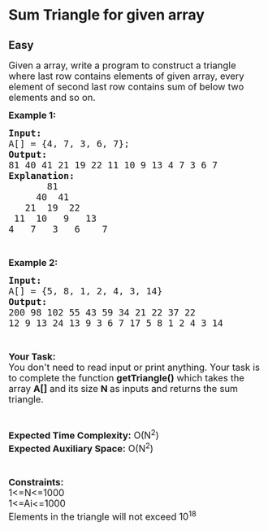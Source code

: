 # Sum Triangle for given array
## Easy
<div class="problems_problem_content__Xm_eO"><p><span style="font-size:18px">Given a array, write a program to construct a triangle where last row contains elements of given array, every element of second last row contains sum of below two elements and so on.</span></p>

<p><span style="font-size:18px"><strong>Example 1:</strong></span></p>

<pre><span style="font-size:18px"><strong>Input:</strong>
A[] = {4, 7, 3, 6, 7};
<strong>Output:</strong>
81 40 41 21 19 22 11 10 9 13 4 7 3 6 7
<strong>Explanation:</strong>
       81
     40  41
   21  19  22
 11  10   9   13
4   7   3   6    7 </span></pre>

<p>&nbsp;</p>

<p><span style="font-size:18px"><strong>Example 2:</strong></span></p>

<pre><span style="font-size:18px"><strong>Input:</strong>
A[] = {5, 8, 1, 2, 4, 3, 14}
<strong>Output:</strong>
200 98 102 55 43 59 34 21 22 37 22
12 9 13 24 13 9 3 6 7 17 5 8 1 2 4 3 14 </span></pre>

<p>&nbsp;</p>

<p><span style="font-size:18px"><strong>Your Task:&nbsp;&nbsp;</strong><br>
You don't need to read input or print anything. Your task is to complete the function&nbsp;<strong>getTriangle()</strong>&nbsp;which takes the array <strong>A[]</strong> and its size <strong>N</strong><strong> </strong>as inputs and returns the sum triangle.</span></p>

<p>&nbsp;</p>

<p><span style="font-size:18px"><strong>Expected Time Complexity:</strong> O(N<sup>2</sup>)<br>
<strong>Expected Auxiliary Space:</strong> O(N<sup>2</sup>)</span></p>

<p>&nbsp;</p>

<p><span style="font-size:18px"><strong>Constraints:</strong><br>
1&lt;=N&lt;=1000<br>
1&lt;=Ai&lt;=1000<br>
Elements in the triangle will not exceed 10<sup>18</sup></span></p>
</div>